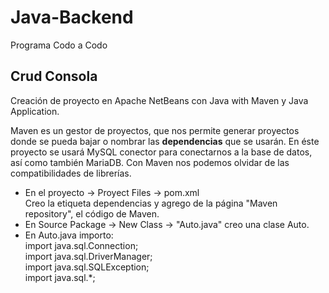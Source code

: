 # Java-Backend
Programa Codo a Codo

<h2>Crud Consola</h2>

Creación de proyecto en Apache NetBeans con Java with Maven y Java Application.

Maven es un gestor de proyectos, que nos permite generar proyectos donde se pueda bajar o nombrar las <b>dependencias</b> que se usarán.
En éste proyecto se usará MySQL conector para conectarnos a la base de datos, así como también MariaDB.
Con Maven nos podemos olvidar de las compatibilidades de librerías.

<ul>
  <li>En el proyecto -> Proyect Files -> pom.xml <br>
      Creo la etiqueta dependencias y agrego de la página "Maven repository", el código de Maven.</li>
  <li>En Source Package -> New Class -> "Auto.java" creo una clase Auto. </li>
  <li>En Auto.java importo: <br>
    import java.sql.Connection;<br>
    import java.sql.DriverManager;<br>
    import java.sql.SQLException;<br>
    import java.sql.*;<br>
</ul>




